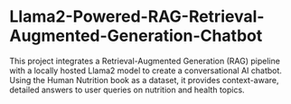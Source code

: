 # Llama2-Powered-RAG-Retrieval-Augmented-Generation-Chatbot
This project integrates a Retrieval-Augmented Generation (RAG) pipeline with a locally hosted Llama2 model to create a conversational AI chatbot. Using the Human Nutrition book as a dataset, it provides context-aware, detailed answers to user queries on nutrition and health topics.
